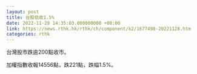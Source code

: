 ```yaml
---
layout: post
title: 台股低收1.5%
date: 2022-11-28 14:35:03.000000000 +08:00
link: https://news.rthk.hk/rthk/ch/component/k2/1677498-20221128.htm
categories: rthk
---
```


台灣股市跌逾200點收市。

加權指數收報14556點，跌221點，跌幅1.5%。
